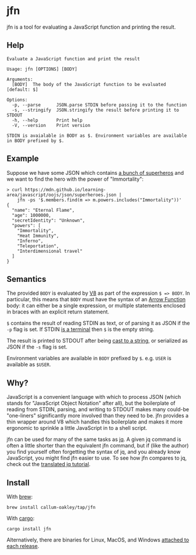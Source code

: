 # jfn

jfn is a tool for evaluating a JavaScript function and printing the result.

## Help

```
Evaluate a JavaScript function and print the result

Usage: jfn [OPTIONS] [BODY]

Arguments:
  [BODY]  The body of the JavaScript function to be evaluated [default: $]

Options:
  -p, --parse      JSON.parse STDIN before passing it to the function
  -s, --stringify  JSON.stringify the result before printing it to STDOUT
  -h, --help       Print help
  -V, --version    Print version

STDIN is avaialable in BODY as $. Environment variables are available in BODY prefixed by $.
```

## Example

Suppose we have some JSON which contains [a bunch of superheros][] and we want to find the hero with
the power of "Immortality":

```
> curl https://mdn.github.io/learning-area/javascript/oojs/json/superheroes.json |
    jfn -ps '$.members.find(m => m.powers.includes("Immortality"))'
{
  "name": "Eternal Flame",
  "age": 1000000,
  "secretIdentity": "Unknown",
  "powers": [
    "Immortality",
    "Heat Immunity",
    "Inferno",
    "Teleportation",
    "Interdimensional travel"
  ]
}
```

## Semantics

The provided `BODY` is evaluated by [V8][] as part of the expression `$ => BODY`. In particular,
this means that `BODY` must have the syntax of an [Arrow Function][] body: it can either be a single
expression, or multiple statements enclosed in braces with an explicit return statement.

`$` contains the result of reading STDIN as text, or of parsing it as JSON if the `-p` flag is set.
If STDIN [is a terminal][] then `$` is the empty string.

The result is printed to STDOUT after being [cast to a string][], or serialized as JSON if the `-s`
flag is set.

Environment variables are available in `BODY` prefixed by `$`. e.g. `USER` is available as `$USER`.

## Why?

JavaScript is a convenient language with which to process JSON (which stands for "JavaScript Object
Notation" after all), but the boilerplate of reading from STDIN, parsing, and writing to STDOUT
makes many could-be "one-liners" significantly more involved than they need to be. jfn provides a
thin wrapper around V8 which handles this boilerplate and makes it more ergonomic to sprinkle a
little JavaScript in to a shell script.

jfn can be used for many of the same tasks as [jq][]. A given jq command is often a little shorter
than the equivalent jfn command, but if (like the author) you find yourself often forgetting the
syntax of jq, and you already know JavaScript, you might find jfn easier to use. To see how jfn
compares to jq, check out the [translated jq tutorial][].

## Install

With [brew][]:

```
brew install callum-oakley/tap/jfn
```

With [cargo][]:

```
cargo install jfn
```

Alternatively, there are binaries for Linux, MacOS, and Windows [attached to each release][].

[a bunch of superheros]: https://mdn.github.io/learning-area/javascript/oojs/json/superheroes.json
[Arrow Function]: https://developer.mozilla.org/en-US/docs/Web/JavaScript/Reference/Functions/Arrow_functions
[attached to each release]: https://github.com/callum-oakley/jfn/releases
[brew]: https://brew.sh/
[cargo]: https://www.rust-lang.org/tools/install
[cast to a string]: https://developer.mozilla.org/en-US/docs/Web/JavaScript/Reference/Global_Objects/Object/toString
[is a terminal]: https://doc.rust-lang.org/beta/std/io/trait.IsTerminal.html#tymethod.is_terminal
[jq]: https://jqlang.github.io/jq/
[translated jq tutorial]: /tutorial.md
[V8]: https://v8.dev/

